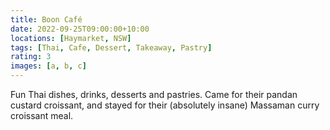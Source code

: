 ```yaml
---
title: Boon Café
date: 2022-09-25T09:00:00+10:00
locations: [Haymarket, NSW]
tags: [Thai, Cafe, Dessert, Takeaway, Pastry]
rating: 3
images: [a, b, c]
---
```


Fun Thai dishes, drinks, desserts and pastries. Came for their pandan custard croissant, and stayed for their (absolutely insane) Massaman curry croissant meal.